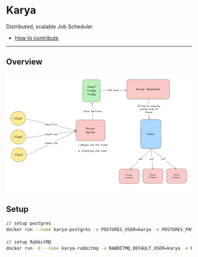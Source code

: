 # Karya

Distributed, scalable Job Scheduler

- [How to contribute](./CONTRIBUTING.md)

---
## Overview

![overview.png](./docs/media/overiew.png)

## Setup

```bash
// setup postgres
docker run --name karya-postgres -e POSTGRES_USER=karya -e POSTGRES_PASSWORD=karya -e POSTGRES_DB=karya -p 5432:5432 -d postgres

// setup RabbitMQ
docker run -d --name karya-rabbitmq -e RABBITMQ_DEFAULT_USER=karya -e RABBITMQ_DEFAULT_PASS=karya -e RABBITMQ_DEFAULT_VHOST=/ -p 5672:5672 -p 15672:15672 rabbitmq:management
```